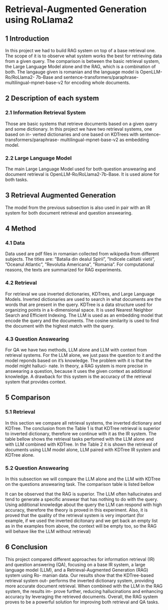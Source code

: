 # Retrieval-Augmented Generation using RoLlama2

## 1 Introduction

In this project we had to build RAG system on top of a base retrieval one.
The scope of it is to observe what system works the best for retrieving data
from a given query. The comparison is between the basic retrieval system, the
Large Language Model alone and the RAG, which is a combination of both. The
langauge given is romanian and the language model is OpenLLM-Ro/RoLlama2-
7b-Base and sentence-transformers/paraphrase-multilingual-mpnet-base-v2 for
encoding whole documents.

## 2 Description of each system

### 2.1 Information Retrieval System

Those are basic systems that retrieve documents based on a given query and
some dictionary. In this project we have two retrieval systems, one based on in-
verted dictionaries and one based on KDTrees with sentence-transformers/paraphrase-
multilingual-mpnet-base-v2 as embedding model.

### 2.2 Large Language Model

The main Large Language Model used for both question answearing and
document retrieval is OpenLLM-Ro/RoLlama2-7b-Base. It is used alone for
both tasks.

## 3 Retrieval Augmented Generation

The model from the previous subsection is also used in pair with an IR
system for both document retrieval and question answearing.

## 4 Method

### 4.1 Data

Data used are pdf files in romanian collected from wikipedia from different
subjects. The titles are: ”Batalia din dealul Spirii”, ”Indicele calitatii vietii”,
”Oceanul Atlantic”, ”Revolutia Americana”, ”Romania”. For computational
reasons, the texts are summarized for RAG experiments.

### 4.2 Retrieval

For retrieval we use inverted dictionaries, KDTrees, and Large Language
Models.
Inverted dictionaries are used to search in what documents are the words
that are present in the query.
KDTree is a data structure used for organizing points in a k-dimensional
space. It is used Nearest Neighbor Search and Efficient Indexing.
The LLM is used as an embedding model that encode the query and the
documents. The cosine similarity is used to find the document with the highest
match with the query.

### 4.3 Question Answearing

For QA we have two methods, LLM alone and LLM with context from
retrieval systems.
For the LLM alone, we just pass the question to it and the model reponds
based on it’s knowledge. The problem with it is that the model might halluci-
nate.
In theory, a RAG system is more precise in answearing a question, because
it uses the given context as additional knowledge. A drawback for this system
is the accuracy of the retrieval system that provides context.

## 5 Comparison

### 5.1 Retrieval

In this section we compare all retrieval systems, the inverted dictionary and
KDTree.
The conclusion from the Table 1 is that KDTree retrieval is superior to
inverted dictionary, therefore we continue with it as the IR system. The table
bellow shows the retrieval tasks perfomed with the LLM alone and with LLM
combined with KDTree.
In the Table 2 it is shown the retrieval of documents using LLM model alone,
LLM paired with KDTree IR system and KDTree alone.

### 5.2 Question Answearing

In this subsection we will compare the LLM alone and the LLM with KDTree
on the questions answearing task. The comparison table is listed bellow



It can be observed that the RAG is superior. The LLM often hallucinates
and tend to generate a specific answear that has nothing to do with the query.
Using additional knowledge about the query the LLM can respond with high
accuracy, therefore the theory is proved in this experiment. Also, it is proved
that the quality of the retrieval system is very important (for example, if we
used the inverted dicitonary and we get back an empty list as in the examples
from above, the context will be empty too, so the RAG will behave like the
LLM without retrieval)

## 6 Conclusion

This project compared different approaches for information retrieval (IR)
and question answering (QA), focusing on a base IR system, a large language
model (LLM), and a Retrieval-Augmented Generation (RAG) system using Ro-
manian data. Our results show that the KDTree-based retrieval system out-
performs the inverted dictionary system, providing more accurate document
retrieval. When combined with the LLM in the RAG system, the results im-
prove further, reducing hallucinations and enhancing accuracy by leveraging the
retrieved documents. Overall, the RAG system proves to be a powerful solution
for improving both retrieval and QA tasks.

